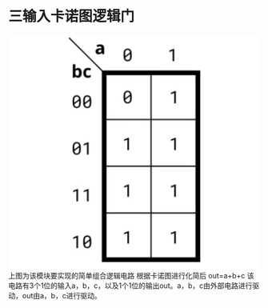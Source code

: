 三输入卡诺图逻辑门
================================================================

![该模块对应的卡诺图](./photo.jpg)
上图为该模块要实现的简单组合逻辑电路
根据卡诺图进行化简后 out=a+b+c
该电路有3个1位的输入a，b，c，以及1个1位的输出out。a，b，c由外部电路进行驱动，out由a，b，c进行驱动。